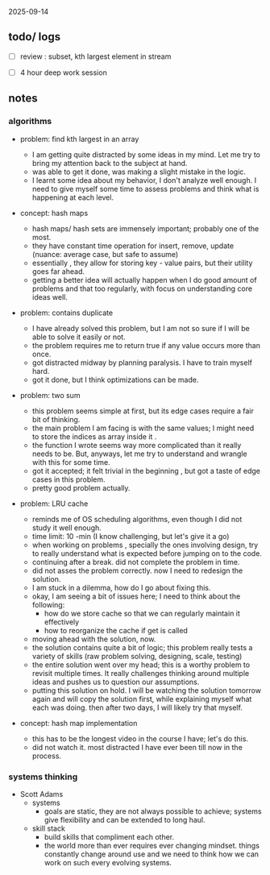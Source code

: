 2025-09-14

## todo/ logs
- [ ] review : subset, kth largest element in stream
- [ ] 4 hour deep work session


## notes
### algorithms
- problem: find kth largest in an array
	- I am getting quite distracted by some ideas in my mind. Let me try to bring my attention back to the subject at hand. 
	- was able to get it done, was making a slight mistake in the logic. 
	- I learnt some idea about my behavior, I don't analyze well enough. I need to give myself some time to assess problems and think what is happening at each level. 

- concept: hash maps 
	- hash maps/ hash sets are immensely important; probably one of the most. 
	- they have constant time operation for insert, remove, update (nuance: average case, but safe to assume)
	- essentially , they allow for storing key - value pairs, but their utility goes far ahead. 
	- getting a better idea will actually happen when I do good amount of problems and that too regularly, with focus on understanding core ideas well. 

- problem: contains duplicate
	- I have already solved this problem, but I am not so sure if I will be able to solve it easily or not. 
	- the problem requires me to return true if any value occurs more than once. 
	- got distracted midway by planning paralysis. I have to train myself hard. 
	- got it done, but I think optimizations can be made. 

- problem: two sum
	- this problem seems simple at first, but its edge cases require a fair bit of thinking. 
	- the main problem I am facing is with the same values; I might need to store the indices as array inside it .
	- the function I wrote seems way more complicated than it really needs to be. But, anyways, let me try to understand and wrangle with this for some time. 
	- got it accepted; it felt trivial in the beginning , but got a taste of edge cases in this problem. 
	- pretty good problem actually. 

- problem: LRU cache
	- reminds me of OS scheduling algorithms, even though I did not study it well enough. 
	- time limit: 10 -min (I know challenging, but let's give it a go)
	- when working on problems , specially the ones involving design, try to really understand what is expected before jumping on to the code. 
	- continuing after a break. did not complete the problem in time.
	- did not asses the problem correctly. now I need to redesign the solution. 
	- I am stuck in a dilemma, how do I go about fixing this. 
	- okay, I am seeing a bit of issues here; I need to think about the following:
		- how do we store cache so that we can regularly maintain it effectively
		- how to reorganize the cache if get is called 
	- moving ahead with the solution, now. 
	- the solution contains quite a bit of logic; this problem really tests a variety of skills (raw problem solving, designing, scale, testing)
	- the entire solution went over my head; this is a worthy problem to revisit multiple times. It really challenges thinking around multiple ideas and pushes us to question our assumptions. 
	- putting this solution on hold. I will be watching the solution tomorrow again and will copy the solution first, while explaining myself what each was doing. then after two days, I will likely try that myself. 

- concept: hash map implementation
	- this has to be the longest video in the course I have; let's do this. 
	- did not watch it. most distracted I have ever been till now in the process. 

### systems thinking
- Scott Adams
	- systems
		- goals are static, they are not always possible to achieve; systems give flexibility and can be extended to long haul. 
	- skill stack
		- build skills that compliment each other. 
		- the world more than ever requires ever changing mindset. things constantly change around use and we need to think how we can work on such every evolving systems. 
